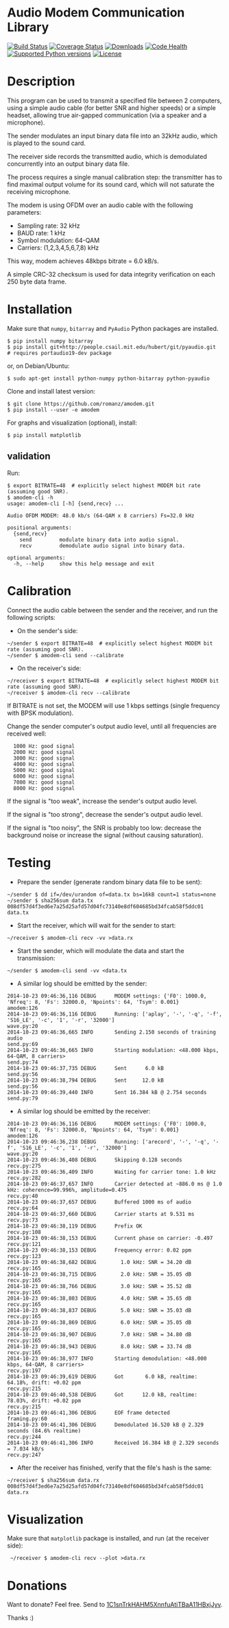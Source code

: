 # Audio Modem Communication Library

[![Build Status](https://travis-ci.org/romanz/amodem.svg?branch=master)](https://travis-ci.org/romanz/amodem)
[![Coverage Status](https://coveralls.io/repos/romanz/amodem/badge.png?branch=master)](https://coveralls.io/r/romanz/amodem?branch=master)
[![Downloads](https://pypip.in/download/amodem/badge.svg)](https://pypi.python.org/pypi/amodem/)
[![Code Health](https://landscape.io/github/romanz/amodem/master/landscape.svg)](https://landscape.io/github/romanz/amodem/master)
[![Supported Python versions](https://pypip.in/py_versions/amodem/badge.svg)](https://pypi.python.org/pypi/amodem/)
[![License](https://pypip.in/license/amodem/badge.svg)](https://pypi.python.org/pypi/amodem/)

# Description

This program can be used to transmit a specified file between 2 computers, using
a simple audio cable (for better SNR and higher speeds) or a simple headset,
allowing true air-gapped communication (via a speaker and a microphone).

The sender modulates an input binary data file into an 32kHz audio,
which is played to the sound card.

The receiver side records the transmitted audio,
which is demodulated concurrently into an output binary data file.

The process requires a single manual calibration step: the transmitter has to
find maximal output volume for its sound card, which will not saturate the
receiving microphone.

The modem is using OFDM over an audio cable with the following parameters:

- Sampling rate: 32 kHz
- BAUD rate: 1 kHz
- Symbol modulation: 64-QAM
- Carriers: (1,2,3,4,5,6,7,8) kHz

This way, modem achieves 48kbps bitrate = 6.0 kB/s.

A simple CRC-32 checksum is used for data integrity verification
on each 250 byte data frame.


# Installation

Make sure that `numpy`, `bitarray` and `PyAudio` Python packages are installed.

    $ pip install numpy bitarray
    $ pip install git+http://people.csail.mit.edu/hubert/git/pyaudio.git  # requires portaudio19-dev package

or, on Debian/Ubuntu:

    $ sudo apt-get install python-numpy python-bitarray python-pyaudio

Clone and install latest version:

    $ git clone https://github.com/romanz/amodem.git
    $ pip install --user -e amodem

For graphs and visualization (optional), install:

    $ pip install matplotlib

## validation

Run:

    $ export BITRATE=48  # explicitly select highest MODEM bit rate (assuming good SNR).
    $ amodem-cli -h
    usage: amodem-cli [-h] {send,recv} ...

    Audio OFDM MODEM: 48.0 kb/s (64-QAM x 8 carriers) Fs=32.0 kHz

    positional arguments:
      {send,recv}
        send         modulate binary data into audio signal.
        recv         demodulate audio signal into binary data.

    optional arguments:
      -h, --help     show this help message and exit


# Calibration

Connect the audio cable between the sender and the receiver, and run the
following scripts:

- On the sender's side:
```
~/sender $ export BITRATE=48  # explicitly select highest MODEM bit rate (assuming good SNR).
~/sender $ amodem-cli send --calibrate
```

- On the receiver's side:
```
~/receiver $ export BITRATE=48  # explicitly select highest MODEM bit rate (assuming good SNR).
~/receiver $ amodem-cli recv --calibrate
```

If BITRATE is not set, the MODEM will use 1 kbps settings (single frequency with BPSK modulation).

Change the sender computer's output audio level, until
all frequencies are received well:
```
  1000 Hz: good signal
  2000 Hz: good signal
  3000 Hz: good signal
  4000 Hz: good signal
  5000 Hz: good signal
  6000 Hz: good signal
  7000 Hz: good signal
  8000 Hz: good signal
```

If the signal is "too weak", increase the sender's output audio level.

If the signal is "too strong", decrease the sender's output audio level.

If the signal is "too noisy", the SNR is probably too low: decrease the
background noise or increase the signal (without causing saturation).

# Testing

- Prepare the sender (generate random binary data file to be sent):

```
~/sender $ dd if=/dev/urandom of=data.tx bs=16kB count=1 status=none
~/sender $ sha256sum data.tx
008df57d4f3ed6e7a25d25afd57d04fc73140e8df604685bd34fcab58f5ddc01  data.tx
```

- Start the receiver, which will wait for the sender to start:
```
~/receiver $ amodem-cli recv -vv >data.rx
```

- Start the sender, which will modulate the data and start the transmission:
```
~/sender $ amodem-cli send -vv <data.tx
```

- A similar log should be emitted by the sender:
```
2014-10-23 09:46:36,116 DEBUG      MODEM settings: {'F0': 1000.0, 'Nfreq': 8, 'Fs': 32000.0, 'Npoints': 64, 'Tsym': 0.001}              amodem:126
2014-10-23 09:46:36,116 DEBUG      Running: ['aplay', '-', '-q', '-f', 'S16_LE', '-c', '1', '-r', '32000']                              wave.py:20
2014-10-23 09:46:36,665 INFO       Sending 2.150 seconds of training audio                                                              send.py:69
2014-10-23 09:46:36,665 INFO       Starting modulation: <48.000 kbps, 64-QAM, 8 carriers>                                               send.py:74
2014-10-23 09:46:37,735 DEBUG      Sent      6.0 kB                                                                                     send.py:56
2014-10-23 09:46:38,794 DEBUG      Sent     12.0 kB                                                                                     send.py:56
2014-10-23 09:46:39,440 INFO       Sent 16.384 kB @ 2.754 seconds                                                                       send.py:79
```

- A similar log should be emitted by the receiver:
```
2014-10-23 09:46:36,116 DEBUG      MODEM settings: {'F0': 1000.0, 'Nfreq': 8, 'Fs': 32000.0, 'Npoints': 64, 'Tsym': 0.001}              amodem:126
2014-10-23 09:46:36,238 DEBUG      Running: ['arecord', '-', '-q', '-f', 'S16_LE', '-c', '1', '-r', '32000']                            wave.py:20
2014-10-23 09:46:36,408 DEBUG      Skipping 0.128 seconds                                                                               recv.py:275
2014-10-23 09:46:36,409 INFO       Waiting for carrier tone: 1.0 kHz                                                                    recv.py:282
2014-10-23 09:46:37,657 INFO       Carrier detected at ~886.0 ms @ 1.0 kHz: coherence=99.996%, amplitude=0.475                          recv.py:40
2014-10-23 09:46:37,657 DEBUG      Buffered 1000 ms of audio                                                                            recv.py:64
2014-10-23 09:46:37,660 DEBUG      Carrier starts at 9.531 ms                                                                           recv.py:73
2014-10-23 09:46:38,119 DEBUG      Prefix OK                                                                                            recv.py:108
2014-10-23 09:46:38,153 DEBUG      Current phase on carrier: -0.497                                                                     recv.py:121
2014-10-23 09:46:38,153 DEBUG      Frequency error: 0.02 ppm                                                                            recv.py:123
2014-10-23 09:46:38,682 DEBUG        1.0 kHz: SNR = 34.20 dB                                                                            recv.py:165
2014-10-23 09:46:38,715 DEBUG        2.0 kHz: SNR = 35.05 dB                                                                            recv.py:165
2014-10-23 09:46:38,766 DEBUG        3.0 kHz: SNR = 35.52 dB                                                                            recv.py:165
2014-10-23 09:46:38,803 DEBUG        4.0 kHz: SNR = 35.65 dB                                                                            recv.py:165
2014-10-23 09:46:38,837 DEBUG        5.0 kHz: SNR = 35.03 dB                                                                            recv.py:165
2014-10-23 09:46:38,869 DEBUG        6.0 kHz: SNR = 35.05 dB                                                                            recv.py:165
2014-10-23 09:46:38,907 DEBUG        7.0 kHz: SNR = 34.80 dB                                                                            recv.py:165
2014-10-23 09:46:38,943 DEBUG        8.0 kHz: SNR = 33.74 dB                                                                            recv.py:165
2014-10-23 09:46:38,977 INFO       Starting demodulation: <48.000 kbps, 64-QAM, 8 carriers>                                             recv.py:197
2014-10-23 09:46:39,619 DEBUG      Got       6.0 kB, realtime:  64.18%, drift: +0.02 ppm                                                recv.py:215
2014-10-23 09:46:40,538 DEBUG      Got      12.0 kB, realtime:  78.03%, drift: +0.02 ppm                                                recv.py:215
2014-10-23 09:46:41,306 DEBUG      EOF frame detected                                                                                   framing.py:60
2014-10-23 09:46:41,306 DEBUG      Demodulated 16.520 kB @ 2.329 seconds (84.6% realtime)                                               recv.py:244
2014-10-23 09:46:41,306 INFO       Received 16.384 kB @ 2.329 seconds = 7.034 kB/s                                                      recv.py:247
```

- After the receiver has finished, verify that the file's hash is the same:
```
~/receiver $ sha256sum data.rx
008df57d4f3ed6e7a25d25afd57d04fc73140e8df604685bd34fcab58f5ddc01  data.rx
```

# Visualization
Make sure that `matplotlib` package is installed, and run (at the receiver side):

```
 ~/receiver $ amodem-cli recv --plot >data.rx
```


# Donations

Want to donate? Feel free.
Send to [1C1snTrkHAHM5XnnfuAtiTBaA11HBxjJyv](https://blockchain.info/address/1C1snTrkHAHM5XnnfuAtiTBaA11HBxjJyv).

Thanks :)
